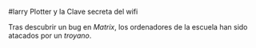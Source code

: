 #larry Plotter y la Clave secreta del wifi

Tras descubrir un bug en *Matrix*, los ordenadores de la escuela 
han sido atacados por un *troyano*.
